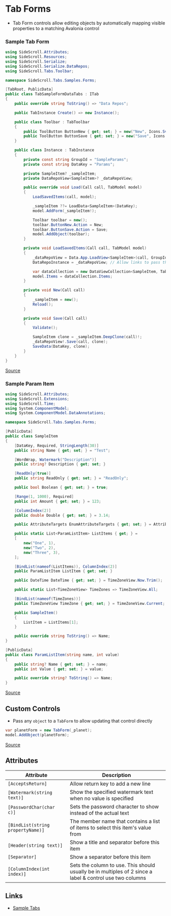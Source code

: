 # Tab Forms

* Tab Form controls allow editing objects by automatically mapping visible properties to a matching Avalonia control

### Sample Tab Form

```csharp
using SideScroll.Attributes;
using SideScroll.Resources;
using SideScroll.Serialize;
using SideScroll.Serialize.DataRepos;
using SideScroll.Tabs.Toolbar;

namespace SideScroll.Tabs.Samples.Forms;

[TabRoot, PublicData]
public class TabSampleFormDataTabs : ITab
{
	public override string ToString() => "Data Repos";

	public TabInstance Create() => new Instance();

	public class Toolbar : TabToolbar
	{
		public ToolButton ButtonNew { get; set; } = new("New", Icons.Svg.BlankDocument);
		public ToolButton ButtonSave { get; set; } = new("Save", Icons.Svg.Save);
	}

	public class Instance : TabInstance
	{
		private const string GroupId = "SampleParams";
		private const string DataKey = "Params";

		private SampleItem? _sampleItem;
		private DataRepoView<SampleItem>? _dataRepoView;

		public override void Load(Call call, TabModel model)
		{
			LoadSavedItems(call, model);

			_sampleItem ??= LoadData<SampleItem>(DataKey);
			model.AddForm(_sampleItem!);

			Toolbar toolbar = new();
			toolbar.ButtonNew.Action = New;
			toolbar.ButtonSave.Action = Save;
			model.AddObject(toolbar);
		}

		private void LoadSavedItems(Call call, TabModel model)
		{
			_dataRepoView = Data.App.LoadView<SampleItem>(call, GroupId, nameof(SampleItem.Name));
			DataRepoInstance = _dataRepoView; // Allow links to pass the selected items

			var dataCollection = new DataViewCollection<SampleItem, TabSampleItem>(_dataRepoView);
			model.Items = dataCollection.Items;
		}

		private void New(Call call)
		{
			_sampleItem = new();
			Reload();
		}

		private void Save(Call call)
		{
			Validate();

			SampleItem clone = _sampleItem.DeepClone(call)!;
			_dataRepoView!.Save(call, clone);
			SaveData(DataKey, clone);
		}
	}
}

```
[Source](../../Libraries/SideScroll.Tabs.Samples/Forms/TabSampleFormDataTabs.cs)

### Sample Param Item

```csharp
using SideScroll.Attributes;
using SideScroll.Extensions;
using SideScroll.Time;
using System.ComponentModel;
using System.ComponentModel.DataAnnotations;

namespace SideScroll.Tabs.Samples.Forms;

[PublicData]
public class SampleItem
{
	[DataKey, Required, StringLength(30)]
	public string Name { get; set; } = "Test";

	[WordWrap, Watermark("Description")]
	public string? Description { get; set; }

	[ReadOnly(true)]
	public string ReadOnly { get; set; } = "ReadOnly";

	public bool Boolean { get; set; } = true;

	[Range(1, 1000), Required]
	public int Amount { get; set; } = 123;

	[ColumnIndex(2)]
	public double Double { get; set; } = 3.14;

	public AttributeTargets EnumAttributeTargets { get; set; } = AttributeTargets.Event;

	public static List<ParamListItem> ListItems { get; } =
	[
		new("One", 1),
		new("Two", 2),
		new("Three", 3),
	];

	[BindList(nameof(ListItems)), ColumnIndex(2)]
	public ParamListItem ListItem { get; set; }

	public DateTime DateTime { get; set; } = TimeZoneView.Now.Trim();

	public static List<TimeZoneView> TimeZones => TimeZoneView.All;

	[BindList(nameof(TimeZones))]
	public TimeZoneView TimeZone { get; set; } = TimeZoneView.Current;

	public SampleItem()
	{
		ListItem = ListItems[1];
	}

	public override string ToString() => Name;
}

[PublicData]
public class ParamListItem(string name, int value)
{
	public string? Name { get; set; } = name;
	public int Value { get; set; } = value;

	public override string? ToString() => Name;
}

```
[Source](../../Libraries/SideScroll.Tabs.Samples/Forms/SampleItem.cs)

## Custom Controls

- Pass any `object` to a `TabForm` to allow updating that control directly
```csharp
var planetForm = new TabForm(_planet);
model.AddObject(planetForm);
```
[Source](../../Libraries/SideScroll.Avalonia/Samples/Controls/CustomControl/TabCustomControl.cs)

## Attributes

| Attribute | Description |
| - | - |
| `[AcceptsReturn]` | Allow return key to add a new line |
| `[Watermark(string text)]` | Show the specified watermark text when no value is specified |
| `[PasswordChar(char c)]` | Sets the password character to show instead of the actual text |
| `[BindList(string propertyName)]` | The member name that contains a list of items to select this item's value from |
| `[Header(string text)]` | Show a title and separator before this item |
| `[Separator]` | Show a separator before this item |
| `[ColumnIndex(int index)]` | Sets the column to use. This should usually be in multiples of 2 since a label & control use two columns |

## Links

- [Sample Tabs](../../Libraries/SideScroll.Tabs.Samples/Forms/TabSampleForms.cs)